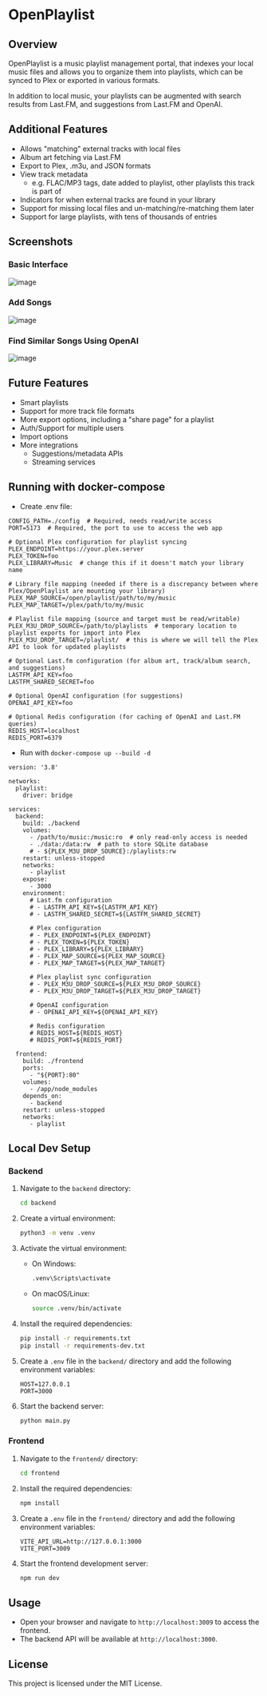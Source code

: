 # OpenPlaylist

## Overview
OpenPlaylist is a music playlist management portal, that indexes your local music files and allows you to organize them into playlists, which can be synced to Plex or exported in various formats.

In addition to local music, your playlists can be augmented with search results from Last.FM, and suggestions from Last.FM and OpenAI.

## Additional Features
- Allows "matching" external tracks with local files
- Album art fetching via Last.FM
- Export to Plex, .m3u, and JSON formats
- View track metadata
  - e.g. FLAC/MP3 tags, date added to playlist, other playlists this track is part of
- Indicators for when external tracks are found in your library
- Support for missing local files and un-matching/re-matching them later
- Support for large playlists, with tens of thousands of entries

## Screenshots
### Basic Interface
![image](https://github.com/user-attachments/assets/261a57b1-773e-480a-8842-250b77c9d25b)

### Add Songs
![image](https://github.com/user-attachments/assets/361570f9-766b-4fdc-94cf-b1bdfd484723)

### Find Similar Songs Using OpenAI
![image](https://github.com/user-attachments/assets/3fc0cc80-1f2f-4b70-ac2b-500649dffcf9)

## Future Features
- Smart playlists
- Support for more track file formats
- More export options, including a "share page" for a playlist
- Auth/Support for multiple users
- Import options
- More integrations
  - Suggestions/metadata APIs
  - Streaming services

## Running with docker-compose
- Create .env file:
```
CONFIG_PATH=./config  # Required, needs read/write access
PORT=5173  # Required, the port to use to access the web app

# Optional Plex configuration for playlist syncing
PLEX_ENDPOINT=https://your.plex.server
PLEX_TOKEN=foo
PLEX_LIBRARY=Music  # change this if it doesn't match your library name

# Library file mapping (needed if there is a discrepancy between where Plex/OpenPlaylist are mounting your library)
PLEX_MAP_SOURCE=/open/playlist/path/to/my/music
PLEX_MAP_TARGET=/plex/path/to/my/music

# Playlist file mapping (source and target must be read/writable)
PLEX_M3U_DROP_SOURCE=/path/to/playlists  # temporary location to playlist exports for import into Plex
PLEX_M3U_DROP_TARGET=/playlist/  # this is where we will tell the Plex API to look for updated playlists

# Optional Last.fm configuration (for album art, track/album search, and suggestions)
LASTFM_API_KEY=foo
LASTFM_SHARED_SECRET=foo

# Optional OpenAI configuration (for suggestions)
OPENAI_API_KEY=foo

# Optional Redis configuration (for caching of OpenAI and Last.FM queries)
REDIS_HOST=localhost
REDIS_PORT=6379
```

- Run with `docker-compose up --build -d`
```
version: '3.8'

networks:
  playlist:
    driver: bridge

services:
  backend:
    build: ./backend
    volumes:
      - /path/to/music:/music:ro  # only read-only access is needed
      - ./data:/data:rw  # path to store SQLite database
      # - ${PLEX_M3U_DROP_SOURCE}:/playlists:rw
    restart: unless-stopped
    networks:
      - playlist
    expose:
      - 3000
    environment:
      # Last.fm configuration
      # - LASTFM_API_KEY=${LASTFM_API_KEY}
      # - LASTFM_SHARED_SECRET=${LASTFM_SHARED_SECRET}

      # Plex configuration
      # - PLEX_ENDPOINT=${PLEX_ENDPOINT}
      # - PLEX_TOKEN=${PLEX_TOKEN}
      # - PLEX_LIBRARY=${PLEX_LIBRARY}
      # - PLEX_MAP_SOURCE=${PLEX_MAP_SOURCE}
      # - PLEX_MAP_TARGET=${PLEX_MAP_TARGET}

      # Plex playlist sync configuration
      # - PLEX_M3U_DROP_SOURCE=${PLEX_M3U_DROP_SOURCE}
      # - PLEX_M3U_DROP_TARGET=${PLEX_M3U_DROP_TARGET}

      # OpenAI configuration
      # - OPENAI_API_KEY=${OPENAI_API_KEY}

      # Redis configuration
      # REDIS_HOST=${REDIS_HOST}
      # REDIS_PORT=${REDIS_PORT}

  frontend:
    build: ./frontend
    ports:
      - "${PORT}:80"
    volumes:
      - /app/node_modules
    depends_on:
      - backend
    restart: unless-stopped
    networks:
      - playlist
```

## Local Dev Setup

### Backend

1. Navigate to the `backend` directory:

    ```sh
    cd backend
    ```

2. Create a virtual environment:

    ```sh
    python3 -m venv .venv
    ```

3. Activate the virtual environment:

    - On Windows:

        ```sh
        .venv\Scripts\activate
        ```

    - On macOS/Linux:

        ```sh
        source .venv/bin/activate
        ```

4. Install the required dependencies:

    ```sh
    pip install -r requirements.txt
    pip install -r requirements-dev.txt
    ```

5. Create a `.env` file in the `backend/` directory and add the following environment variables:

    ```env
    HOST=127.0.0.1
    PORT=3000
    ```

6. Start the backend server:

    ```sh
    python main.py
    ```

### Frontend

1. Navigate to the `frontend/` directory:

    ```sh
    cd frontend
    ```

2. Install the required dependencies:

    ```sh
    npm install
    ```

3. Create a `.env` file in the `frontend/` directory and add the following environment variables:

    ```env
    VITE_API_URL=http://127.0.0.1:3000
    VITE_PORT=3009
    ```

4. Start the frontend development server:

    ```sh
    npm run dev
    ```

## Usage

- Open your browser and navigate to `http://localhost:3009` to access the frontend.
- The backend API will be available at `http://localhost:3000`.

## License

This project is licensed under the MIT License.
